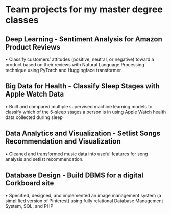 # Team projects for my master degree classes 
## Deep Learning - Sentiment Analysis for Amazon Product Reviews
• Classify customers’ attitudes (positive, neutral, or negative) toward a product based on their reviews with Natural Language Processing technique using PyTorch and Huggingface transformer
## Big Data for Health - Classify Sleep Stages with Apple Watch Data 
• Built and compared multiple supervised machine learning models to classify which of the 5-sleep stages a person is in using Apple Watch health data collected during sleep
## Data Analytics and Visualization - Setlist Songs Recommendation and Visualization 
• Cleaned and transformed music data into useful features for song analysis and setlist recommendation.
## Database Design - Build DBMS for a digital Corkboard site 
• Specified, designed, and implemented an image management system (a simplified version of Pinterest) using fully relational Database Management System, SQL, and PHP
